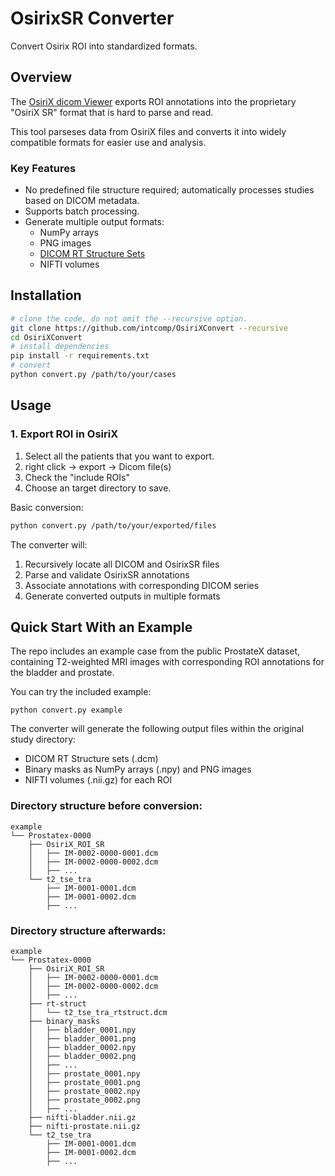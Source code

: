 # OsirixSR Converter

Convert Osirix ROI into standardized formats.

## Overview

The [OsiriX dicom Viewer](https://www.osirix-viewer.com/) 
exports ROI annotations
into the proprietary "OsiriX SR" format
that is hard to parse and read.

This tool parseses data from OsiriX files and converts it into widely compatible formats for easier use and analysis.


### Key Features
- No predefined file structure required; automatically processes studies based on DICOM metadata.
- Supports batch processing.
- Generate multiple output formats:
    - NumPy arrays
    - PNG images
    - [DICOM RT Structure Sets](https://dicom.nema.org/dicom/2013/output/chtml/part03/sect_A.19.html)
    - NIFTI volumes


## Installation

```bash
# clone the code, do not omit the --recursive option.
git clone https://github.com/intcomp/OsiriXConvert --recursive
cd OsiriXConvert
# install dependencies
pip install -r requirements.txt
# convert
python convert.py /path/to/your/cases
```

## Usage

### 1. Export ROI in OsiriX
1. Select all the patients that you want to export.
2. right click -> export -> Dicom file(s)
3. Check the "include ROIs"
4. Choose an target directory to save.


Basic conversion:
```bash
python convert.py /path/to/your/exported/files
```

The converter will:
1. Recursively locate all DICOM and OsirixSR files
2. Parse and validate OsirixSR annotations
3. Associate annotations with corresponding DICOM series
4. Generate converted outputs in multiple formats


## Quick Start With an Example
The repo includes an example case from the public ProstateX dataset, containing T2-weighted MRI images with corresponding ROI annotations for the bladder and prostate.

You can try the included example:
```
python convert.py example
```

The converter will generate the following output files within the original study directory:
- DICOM RT Structure sets (.dcm)
- Binary masks as NumPy arrays (.npy) and PNG images
- NIFTI volumes (.nii.gz) for each ROI


### Directory structure before conversion:

```
example
└── Prostatex-0000
    ├── OsiriX_ROI_SR
    │   ├── IM-0002-0000-0001.dcm
    │   ├── IM-0002-0000-0002.dcm
    │   ├── ...
    └── t2_tse_tra
        ├── IM-0001-0001.dcm
        ├── IM-0001-0002.dcm
        ├── ...
```


### Directory structure afterwards:
```
example
└── Prostatex-0000
    ├── OsiriX_ROI_SR
    │   ├── IM-0002-0000-0001.dcm
    │   ├── IM-0002-0000-0002.dcm
    │   ├── ...
    ├── rt-struct
    │   └── t2_tse_tra_rtstruct.dcm
    ├── binary_masks
    │   ├── bladder_0001.npy
    │   ├── bladder_0001.png
    │   ├── bladder_0002.npy
    │   ├── bladder_0002.png
    │   ├── ...
    │   ├── prostate_0001.npy
    │   ├── prostate_0001.png
    │   ├── prostate_0002.npy
    │   ├── prostate_0002.png
    │   ├── ...
    ├── nifti-bladder.nii.gz
    ├── nifti-prostate.nii.gz
    └── t2_tse_tra
        ├── IM-0001-0001.dcm
        ├── IM-0001-0002.dcm
        ├── ...
```
